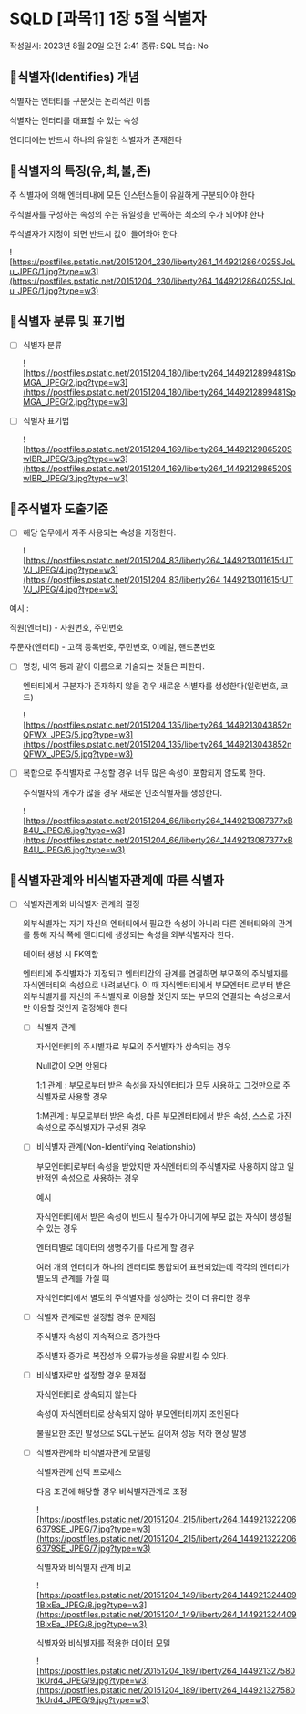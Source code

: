# SQLD [과목1] 1장 5절 식별자

작성일시: 2023년 8월 20일 오전 2:41
종류: SQL
복습: No

## 🟰식별자(Identifies) 개념

식별자는 엔터티를 구분짓는 논리적인 이름

식별자는 엔터티를 대표할 수 있는 속성

엔터티에는 반드시 하나의 유일한 식별자가 존재한다

## 🟰식별자의 특징(유,최,불,존)

주 식별자에 의해 엔터티내에 모든 인스턴스들이 유일하게 구분되어야 한다

주식별자를 구성하는 속성의 수는 유일성을 만족하는 최소의 수가 되어야 한다

주식별자가 지정이 되면 반드시 값이 들어와야 한다.

![https://postfiles.pstatic.net/20151204_230/liberty264_1449212864025SJoLu_JPEG/1.jpg?type=w3](https://postfiles.pstatic.net/20151204_230/liberty264_1449212864025SJoLu_JPEG/1.jpg?type=w3)

## 🟰식별자 분류 및 표기법

- [ ]  식별자 분류
    
    ![https://postfiles.pstatic.net/20151204_180/liberty264_1449212899481SpMGA_JPEG/2.jpg?type=w3](https://postfiles.pstatic.net/20151204_180/liberty264_1449212899481SpMGA_JPEG/2.jpg?type=w3)
    
- [ ]  식별자 표기법
    
    ![https://postfiles.pstatic.net/20151204_169/liberty264_1449212986520SwlBR_JPEG/3.jpg?type=w3](https://postfiles.pstatic.net/20151204_169/liberty264_1449212986520SwlBR_JPEG/3.jpg?type=w3)
    

## 🟰주식별자 도출기준

- [ ]  해당 업무에서 자주 사용되는 속성을 지정한다.
    
    ![https://postfiles.pstatic.net/20151204_83/liberty264_1449213011615rUTVJ_JPEG/4.jpg?type=w3](https://postfiles.pstatic.net/20151204_83/liberty264_1449213011615rUTVJ_JPEG/4.jpg?type=w3)
    

예시 :

직원(엔터티) - 사원번호, 주민번호

주문자(엔터티) - 고객 등록번호, 주민번호, 이메일, 핸드폰번호

- [ ]  명칭, 내역 등과 같이 이름으로 기술되는 것들은 피한다.
    
    엔터티에서 구분자가 존재하지 않을 경우 새로운 식별자를 생성한다(일련번호, 코드)
    
    ![https://postfiles.pstatic.net/20151204_135/liberty264_1449213043852nQFWX_JPEG/5.jpg?type=w3](https://postfiles.pstatic.net/20151204_135/liberty264_1449213043852nQFWX_JPEG/5.jpg?type=w3)
    
- [ ]  복합으로 주식별자로 구성할 경우 너무 많은 속성이 포함되지 않도록 한다.
    
    주식별자의 개수가 많을 경우 새로운 인조식별자를 생성한다.
    
    ![https://postfiles.pstatic.net/20151204_66/liberty264_1449213087377xBB4U_JPEG/6.jpg?type=w3](https://postfiles.pstatic.net/20151204_66/liberty264_1449213087377xBB4U_JPEG/6.jpg?type=w3)
    

## 🟰식별자관계와 비식별자관계에 따른 식별자

- [ ]  식별자관계와 비식별자 관계의 결정
    
    외부식별자는 자기 자신의 엔터티에서 필요한 속성이 아니라 다른 엔터티와의 관계를 통해 자식 쪽에 엔터티에 생성되는 속성을 외부식별자라 한다.
    
    데이터 생성 시 FK역할
    
    엔터티에 주식별자가 지정되고 엔터티간의 관계를 연결하면 부모쪽의 주식별자를 자식엔터티의 속성으로 내려보낸다. 이 때 자식엔터티에서 부모엔터티로부터 받은 외부식별자를 자신의 주식별자로 이용할 것인지 또는 부모와 연결되는 속성으로서만 이용할 것인지 결정해야 한다
    
    - [ ]  식별자 관계
        
        자식엔터티의 주시별자로 부모의 주식별자가 상속되는 경우
        
        Null값이 오면 안된다
        
        1:1 관계 : 부모로부터 받은 속성을 자식엔터티가 모두 사용하고 그것만으로 주식별자로 사용할 경우
        
        1:M관계 : 부모로부터 받은 속성, 다른 부모엔터티에서 받은 속성, 스스로 가진 속성으로 주식별자가 구성된 경우
        
    - [ ]  비식별자 관계(Non-Identifying Relationship)
        
        부모엔터티로부터 속성을 받았지만 자식엔터티의 주식별자로 사용하지 않고 일반적인 속성으로 사용하는 경우
        
        예시
        
        자식엔터티에서 받은 속성이 반드시 필수가 아니기에 부모 없는 자식이 생성될 수 있는 경우
        
        엔터티별로 데이터의 생명주기를 다르게 할 경우
        
        여러 개의 엔터티가 하나의 엔터티로 통합되어 표현되었는데 각각의 엔터티가 별도의 관계를 가질 떄
        
        자식엔터티에서 별도의 주식별자를 생성하는 것이 더 유리한 경우
        
    - [ ]  식별자 관계로만 설정할 경우 문제점
        
        주식별자 속성이 지속적으로 증가한다
        
        주식별자 증가로 복잡성과 오류가능성을 유발시킬 수 있다.
        
    - [ ]  비식별자로만 설정할 경우 문제점
        
        자식엔터티로 상속되지 않는다
        
        속성이 자식엔터티로 상속되지 않아 부모엔터티까지 조인된다
        
        불필요한 조인 발생으로 SQL구문도 길어져 성능 저하 현상 발생
        
    - [ ]  식별자관계와 비식별자관계 모델링
        
        식별자관계 선택 프로세스
        
        다음 조건에 해당할 경우 비식별자관계로 조정
        
        ![https://postfiles.pstatic.net/20151204_215/liberty264_1449213222066379SE_JPEG/7.jpg?type=w3](https://postfiles.pstatic.net/20151204_215/liberty264_1449213222066379SE_JPEG/7.jpg?type=w3)
        
        식별자와 비식별자 관계 비교
        
        ![https://postfiles.pstatic.net/20151204_149/liberty264_1449213244091BixEa_JPEG/8.jpg?type=w3](https://postfiles.pstatic.net/20151204_149/liberty264_1449213244091BixEa_JPEG/8.jpg?type=w3)
        
        식별자와 비식별자를 적용한 데이터 모델
        
        ![https://postfiles.pstatic.net/20151204_189/liberty264_1449213275801kUrd4_JPEG/9.jpg?type=w3](https://postfiles.pstatic.net/20151204_189/liberty264_1449213275801kUrd4_JPEG/9.jpg?type=w3)